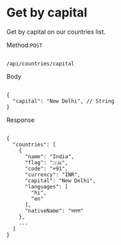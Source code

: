 # Get by capital

Get by capital on our countries list.

Method:<code>POST</code>

```

/api/countries/capital

```


Body

```

{
  "capital": "New Delhi", // String
}

```


Response

```

{
  "countries": [
    {
      "name": "India",
      "flag": "🇮🇳",
      "code": "+91",
      "currency": "INR",
      "capital": "New Delhi",
      "languages": [
        "hi",
        "en"
      ],
      "nativeName": "भारत"
    },
    ...
  ]
}

```